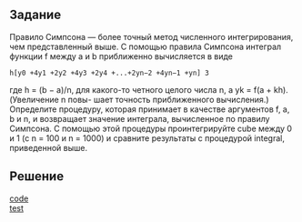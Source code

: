 ## Задание
Правило Симпсона — более точный метод численного интегрирования, чем представленный выше. С помощью правила Симпсона интеграл функции f между a и b приближенно вычисляется в виде

```
h[y0 +4y1 +2y2 +4y3 +2y4 +...+2yn−2 +4yn−1 +yn] 3
```

где h = (b − a)/n, для какого-то четного целого числа n, а yk = f(a + kh). (Увеличение n повы- шает точность приближенного вычисления.) Определите процедуру, которая принимает в качестве аргументов f, a, b и n, и возвращает значение интеграла, вычисленное по правилу Симпсона. С помощью этой процедуры проинтегрируйте cube между 0 и 1 (с n = 100 и n = 1000) и сравните результаты с процедурой integral, приведенной выше.

## Решение
[code](../../src/chapter01/solution_29.rkt)  
[test](../../test/chapter01/test_29.rkt)
